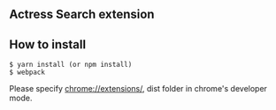 ## Actress Search extension
## How to install
    $ yarn install (or npm install)
    $ webpack
Please specify <chrome://extensions/>, dist folder in chrome's developer mode.
